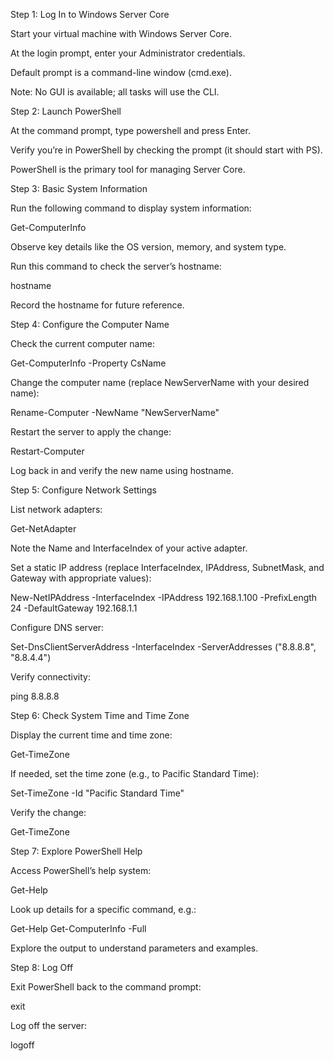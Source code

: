 Step 1: Log In to Windows Server Core





Start your virtual machine with Windows Server Core.



At the login prompt, enter your Administrator credentials.





Default prompt is a command-line window (cmd.exe).



Note: No GUI is available; all tasks will use the CLI.

Step 2: Launch PowerShell





At the command prompt, type powershell and press Enter.



Verify you’re in PowerShell by checking the prompt (it should start with PS).





PowerShell is the primary tool for managing Server Core.

Step 3: Basic System Information





Run the following command to display system information:

Get-ComputerInfo



Observe key details like the OS version, memory, and system type.



Run this command to check the server’s hostname:

hostname





Record the hostname for future reference.

Step 4: Configure the Computer Name





Check the current computer name:

Get-ComputerInfo -Property CsName



Change the computer name (replace NewServerName with your desired name):

Rename-Computer -NewName "NewServerName"



Restart the server to apply the change:

Restart-Computer



Log back in and verify the new name using hostname.

Step 5: Configure Network Settings





List network adapters:

Get-NetAdapter





Note the Name and InterfaceIndex of your active adapter.



Set a static IP address (replace InterfaceIndex, IPAddress, SubnetMask, and Gateway with appropriate values):

New-NetIPAddress -InterfaceIndex <Index> -IPAddress 192.168.1.100 -PrefixLength 24 -DefaultGateway 192.168.1.1



Configure DNS server:

Set-DnsClientServerAddress -InterfaceIndex <Index> -ServerAddresses ("8.8.8.8", "8.8.4.4")



Verify connectivity:

ping 8.8.8.8

Step 6: Check System Time and Time Zone





Display the current time and time zone:

Get-TimeZone



If needed, set the time zone (e.g., to Pacific Standard Time):

Set-TimeZone -Id "Pacific Standard Time"



Verify the change:

Get-TimeZone

Step 7: Explore PowerShell Help





Access PowerShell’s help system:

Get-Help



Look up details for a specific command, e.g.:

Get-Help Get-ComputerInfo -Full





Explore the output to understand parameters and examples.

Step 8: Log Off





Exit PowerShell back to the command prompt:

exit



Log off the server:

logoff